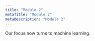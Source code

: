 ```yaml
---
title: "Module 2"
metaTitle: "Module 2"
metaDescription: "Module 2"
---
```


Our focus now turns to machine learning.
